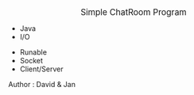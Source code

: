 <center><big>Simple ChatRoom Program</big></center>

* Java
* I/O
- Runable
- Socket
- Client/Server 


Author : David & Jan

